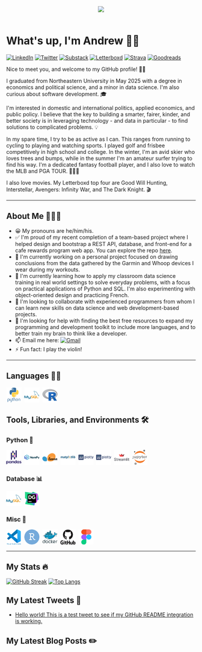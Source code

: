 <div id="header" align="center">
  <img src="https://media.giphy.com/media/v1.Y2lkPTc5MGI3NjExNnN1dnkxd3MybDdrYnBjengxeHRpd25oMWh1MHN1MmIzbGp1Z215NSZlcD12MV9naWZzX3NlYXJjaCZjdD1n/xTiIzJSKB4l7xTouE8/giphy.gif" width="100"/>
</div>
<img src ="https://komarev.com/ghpvc/?username=a-fielding81" alt=""/>


# What's up, I'm Andrew 🤙🏼
[![LinkedIn](https://img.shields.io/badge/LinkedIn-0077B5?style=for-the-badge&logo=linkedin&logoColor=white)](https://www.linkedin.com/in/a-fielding) [![Twitter](https://img.shields.io/badge/Twitter-1DA1F2?style=for-the-badge&logo=twitter&logoColor=white)](https://twitter.com/andrewcfielding) [![Substack](https://img.shields.io/badge/Substack-FF6719?style=for-the-badge&logo=substack&logoColor=white)](https://andrewcfielding.substack.com) [![Letterboxd](https://img.shields.io/badge/Letterboxd-Profile-orange?logo=letterboxd&logoColor=white)](https://letterboxd.com/afielding81/) [![Strava](https://img.shields.io/badge/Strava-FC4C02?style=for-the-badge&logo=strava&logoColor=white)](https://www.strava.com/athletes/117241598) [![Goodreads](https://img.shields.io/badge/Goodreads-F3F1EA?style=for-the-badge&logo=goodreads&logoColor=372213)](https://www.goodreads.com/user/show/190896838-andrew-fielding)


Nice to meet you, and welcome to my GitHub profile! 👋🏼

I graduated from Northeastern University in May 2025 with a degree in economics and political science, and a minor in data science. I'm also curious about software development. 🎓

I'm interested in domestic and international politics, applied economics, and public policy. I believe that the key to building a smarter, fairer, kinder, and better society is in leveraging technology - and data in particular - to find solutions to complicated problems. 💡

In my spare time, I try to be as active as I can. This ranges from running to cycling to playing and watching sports. I played golf and frisbee competitively in high school and college. In the winter, I'm an avid skier who loves trees and bumps, while in the summer I'm an amateur surfer trying to find his way. I'm a dedicated fantasy football player, and I also love to watch the MLB and PGA TOUR. 🏋🏼‍♂️

I also love movies. My Letterboxd top four are Good Will Hunting, Interstellar, Avengers: Infinity War, and The Dark Knight. 🎬

---

## About Me 💁🏼‍♂️
- 😀 My pronouns are he/him/his.
- ✅ I'm proud of my recent completion of a team-based project where I helped design and bootstrap a REST API, database, and front-end for a cafe rewards program web app. You can explore the repo [here](https://github.com/a-fielding81/CafeCoin). 
- 🔭 I'm currently working on a personal project focused on drawing conclusions from the data gathered by the Garmin and Whoop devices I wear during my workouts. 
- 🌱 I'm currently learning how to apply my classroom data science training in real world settings to solve everyday problems, with a focus on practical applications of Python and SQL. I'm also experimenting with object-oriented design and practicing French.
- 👯 I'm looking to collaborate with experienced programmers from whom I can learn new skills on data science and web development-based projects. 
- 🤔 I'm looking for help with finding the best free resources to expand my programming and development toolkit to include more languages, and to better train my brain to think like a developer. 
- 📫 Email me here: [![Gmail](https://img.shields.io/badge/Gmail-D14836?style=for-the-badge&logo=gmail&logoColor=white)](mailto:afielding2025@gmail.com)
- ⚡️ Fun fact: I play the violin! 

---

## Languages 🤟🏼
<div>
  <img src="https://github.com/devicons/devicon/blob/master/icons/python/python-original-wordmark.svg" title="Python"  alt="Python" width="40" height="40"/>&nbsp;
  <img src="https://github.com/devicons/devicon/blob/master/icons/mysql/mysql-original-wordmark.svg" title="MySQL"  alt="MySQL" width="40" height="40"/>&nbsp;
  <img src="https://github.com/devicons/devicon/blob/master/icons/r/r-original.svg" title="R"  alt="R" width="40" height="40"/>&nbsp;
</div>

## Tools, Libraries, and Environments 🛠️
### Python 🐍
<div>
  <img src="https://github.com/devicons/devicon/blob/master/icons/pandas/pandas-original-wordmark.svg" title="Pandas"  alt="Pandas" width="40" height="40"/>&nbsp;
  <img src="https://github.com/devicons/devicon/blob/master/icons/numpy/numpy-original-wordmark.svg" title="Numpy"  alt="Numpy" width="40" height="40"/>&nbsp;
  <img src="https://github.com/devicons/devicon/blob/master/icons/scikitlearn/scikitlearn-original.svg" title="Scikit-Learn"  alt="R" width="40" height="40"/>&nbsp;
  <img src="https://github.com/devicons/devicon/blob/master/icons/matplotlib/matplotlib-original-wordmark.svg" title="Matplotlib"  alt="Matplotlib" width="40" height="40"/>&nbsp;
  <img src="https://github.com/devicons/devicon/blob/master/icons/plotly/plotly-original-wordmark.svg" title="Plotly"  alt="Plotly" width="40" height="40"/>&nbsp;
  <img src="https://github.com/devicons/devicon/blob/master/icons/plotly/plotly-original-wordmark.svg" title="Flask"  alt="Flask" width="40" height="40"/>&nbsp;
  <img src="https://github.com/devicons/devicon/blob/master/icons/streamlit/streamlit-original-wordmark.svg" title="Streamlit"  alt="Streamlit" width="40" height="40"/>&nbsp;
  <img src="https://github.com/devicons/devicon/blob/master/icons/jupyter/jupyter-original-wordmark.svg" title="Jupyter"  alt="Jupyter" width="40" height="40"/>&nbsp;
</div>

### Database 📊
<div>
  <img src="https://github.com/devicons/devicon/blob/master/icons/mysql/mysql-original-wordmark.svg" title="MySQL"  alt="MySQL" width="40" height="40"/>&nbsp;
  <img src="https://github.com/devicons/devicon/blob/master/icons/datagrip/datagrip-original.svg" title="DataGrip"  alt="DataGrip" width="40" height="40"/>&nbsp;
</div>

### Misc 🔗
<div>
  <img src="https://github.com/devicons/devicon/blob/master/icons/vscode/vscode-original-wordmark.svg" title="VS Code"  alt="VS Code" width="40" height="40"/>&nbsp;
  <img src="https://github.com/devicons/devicon/blob/master/icons/rstudio/rstudio-original.svg" title="R Studio"  alt="R Studio" width="40" height="40"/>&nbsp;
  <img src="https://github.com/devicons/devicon/blob/master/icons/docker/docker-original-wordmark.svg" title="Docker"  alt="Docker" width="40" height="40"/>&nbsp;
  <img src="https://github.com/devicons/devicon/blob/master/icons/github/github-original-wordmark.svg" title="GitHub"  alt="GitHub" width="40" height="40"/>&nbsp;
  <img src="https://github.com/devicons/devicon/blob/master/icons/figma/figma-original.svg" title="Figma"  alt="Figma" width="40" height="40"/>&nbsp;
</div>

---

## My Stats 🔥
[![GitHub Streak](http://github-readme-streak-stats.herokuapp.com?user=a-fielding81&theme=dark&background=000000)](https://git.io/streak-stats)
[![Top Langs](https://github-readme-stats.vercel.app/api/top-langs/?username=a-fielding81)](https://github.com/anuraghazra/github-readme-stats)



## My Latest Tweets 📱

<!-- TWITTER:START -->
- [Hello world! This is a test tweet to see if my GitHub README integration is working.](https://x.com/andrewcfielding/status/1929227891943825586)
<!-- TWITTER:END -->

## My Latest Blog Posts ✏️
<!-- BLOG-POST-LIST:START -->
<!-- BLOG-POST-LIST:END -->

<!--
**a-fielding81/a-fielding81** is a ✨ _special_ ✨ repository because its `README.md` (this file) appears on your GitHub profile.

Here are some ideas to get you started:

- 🔭 I’m currently working on ...
- 🌱 I’m currently learning ...
- 👯 I’m looking to collaborate on ...
- 🤔 I’m looking for help with ...
- 💬 Ask me about ...
- 📫 How to reach me: ...
- 😄 Pronouns: ...
- ⚡ Fun fact: ...
-->
